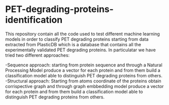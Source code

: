 # PET-degrading-proteins-identification
This repository contain all the code used to test different machine learning models in order to classify PET degrading proteins starting from data extracted from PlasticDB which is a 
database that contains all the experimentally validated PET degrading proteins.
In particulatar we have tried two different approaches:

-Sequence approach: starting from protein sequence and through a Natural Processing Model produce a vector for each protein and from them build a classification model able to distinguish 
                    PET degrading proteins from others.
-Structural approach: Starting from atoms coordinate of the proteins obtain corrispective graph and through graph embbedding model produce a vector for each protein and from them build a 
                      classification model able to distinguish PET degrading proteins from others.
